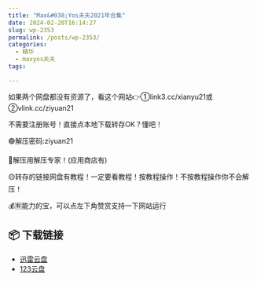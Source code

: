 ```yaml
---
title: "Max&#038;Yos夫夫2021年合集"
date: 2024-02-20T16:14:27
slug: wp-2353
permalink: /posts/wp-2353/
categories:
  - 精华
  - maxyos夫夫
tags:

---
```


如果两个网盘都没有资源了，看这个网站👉①link3.cc/xianyu21或②vlink.cc/ziyuan21

不需要注册账号！直接点本地下载转存OK？懂吧！

🟢解压密码:ziyuan21

🔵解压用解压专家！(应用商店有)

🟡转存的链接网盘有教程！一定要看教程！按教程操作！不按教程操作你不会解压！

💰🈶能力的宝，可以点左下角赞赏支持一下网站运行

## 📦 下载链接
- [迅雷云盘](https://blziyuan21.com/pay-download/2353?key=82e9a64735&down_id=0)
- [123云盘](https://blziyuan21.com/pay-download/2353?key=82e9a64735&down_id=1)

